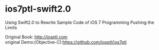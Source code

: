 # ios7ptl-swift2.0
Using Swift2.0 to Rewrite Sample Code of iOS 7 Programming Pushing the Limits    

Original Book: http://iosptl.com    
original Demo:(Objective-C):https://github.com/iosptl/ios7ptl
